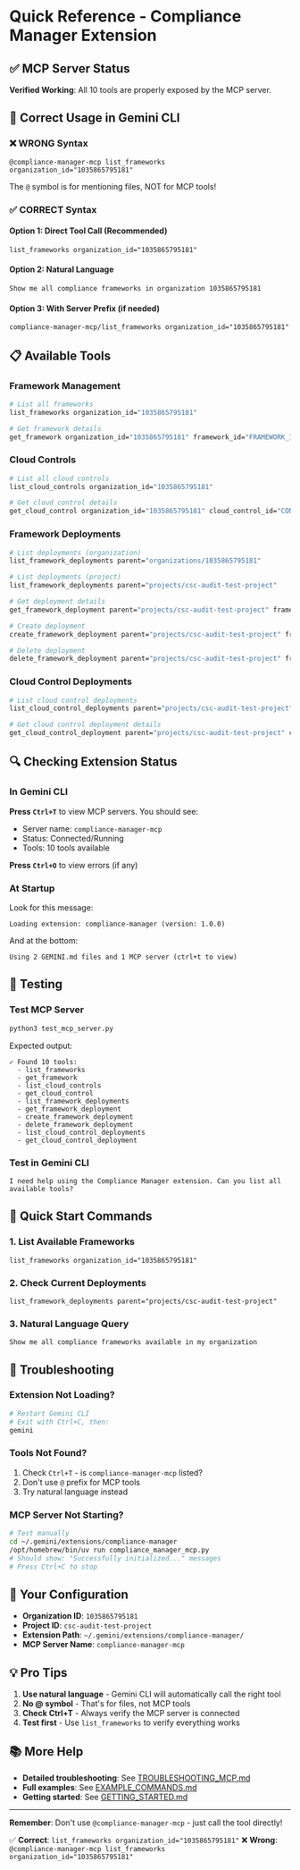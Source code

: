 # Quick Reference - Compliance Manager Extension

## ✅ MCP Server Status

**Verified Working**: All 10 tools are properly exposed by the MCP server.

## 🎯 Correct Usage in Gemini CLI

### ❌ WRONG Syntax
```
@compliance-manager-mcp list_frameworks organization_id="1035865795181"
```
The `@` symbol is for mentioning files, NOT for MCP tools!

### ✅ CORRECT Syntax

#### Option 1: Direct Tool Call (Recommended)
```
list_frameworks organization_id="1035865795181"
```

#### Option 2: Natural Language
```
Show me all compliance frameworks in organization 1035865795181
```

#### Option 3: With Server Prefix (if needed)
```
compliance-manager-mcp/list_frameworks organization_id="1035865795181"
```

## 📋 Available Tools

### Framework Management
```bash
# List all frameworks
list_frameworks organization_id="1035865795181"

# Get framework details
get_framework organization_id="1035865795181" framework_id="FRAMEWORK_ID"
```

### Cloud Controls
```bash
# List all cloud controls
list_cloud_controls organization_id="1035865795181"

# Get cloud control details
get_cloud_control organization_id="1035865795181" cloud_control_id="CONTROL_ID"
```

### Framework Deployments
```bash
# List deployments (organization)
list_framework_deployments parent="organizations/1035865795181"

# List deployments (project)
list_framework_deployments parent="projects/csc-audit-test-project"

# Get deployment details
get_framework_deployment parent="projects/csc-audit-test-project" framework_deployment_id="DEPLOYMENT_ID"

# Create deployment
create_framework_deployment parent="projects/csc-audit-test-project" framework_deployment_id="my-deployment" framework_name="organizations/1035865795181/locations/global/frameworks/FRAMEWORK_ID"

# Delete deployment
delete_framework_deployment parent="projects/csc-audit-test-project" framework_deployment_id="DEPLOYMENT_ID"
```

### Cloud Control Deployments
```bash
# List cloud control deployments
list_cloud_control_deployments parent="projects/csc-audit-test-project"

# Get cloud control deployment details
get_cloud_control_deployment parent="projects/csc-audit-test-project" cloud_control_deployment_id="DEPLOYMENT_ID"
```

## 🔍 Checking Extension Status

### In Gemini CLI

**Press `Ctrl+T`** to view MCP servers. You should see:
- Server name: `compliance-manager-mcp`
- Status: Connected/Running
- Tools: 10 tools available

**Press `Ctrl+O`** to view errors (if any)

### At Startup

Look for this message:
```
Loading extension: compliance-manager (version: 1.0.0)
```

And at the bottom:
```
Using 2 GEMINI.md files and 1 MCP server (ctrl+t to view)
```

## 🧪 Testing

### Test MCP Server
```bash
python3 test_mcp_server.py
```

Expected output:
```
✓ Found 10 tools:
  - list_frameworks
  - get_framework
  - list_cloud_controls
  - get_cloud_control
  - list_framework_deployments
  - get_framework_deployment
  - create_framework_deployment
  - delete_framework_deployment
  - list_cloud_control_deployments
  - get_cloud_control_deployment
```

### Test in Gemini CLI
```
I need help using the Compliance Manager extension. Can you list all available tools?
```

## 🚀 Quick Start Commands

### 1. List Available Frameworks
```
list_frameworks organization_id="1035865795181"
```

### 2. Check Current Deployments
```
list_framework_deployments parent="projects/csc-audit-test-project"
```

### 3. Natural Language Query
```
Show me all compliance frameworks available in my organization
```

## 🔧 Troubleshooting

### Extension Not Loading?
```bash
# Restart Gemini CLI
# Exit with Ctrl+C, then:
gemini
```

### Tools Not Found?
1. Check `Ctrl+T` - is `compliance-manager-mcp` listed?
2. Don't use `@` prefix for MCP tools
3. Try natural language instead

### MCP Server Not Starting?
```bash
# Test manually
cd ~/.gemini/extensions/compliance-manager
/opt/homebrew/bin/uv run compliance_manager_mcp.py
# Should show: "Successfully initialized..." messages
# Press Ctrl+C to stop
```

## 📝 Your Configuration

- **Organization ID**: `1035865795181`
- **Project ID**: `csc-audit-test-project`
- **Extension Path**: `~/.gemini/extensions/compliance-manager/`
- **MCP Server Name**: `compliance-manager-mcp`

## 💡 Pro Tips

1. **Use natural language** - Gemini CLI will automatically call the right tool
2. **No @ symbol** - That's for files, not MCP tools
3. **Check Ctrl+T** - Always verify the MCP server is connected
4. **Test first** - Use `list_frameworks` to verify everything works

## 📚 More Help

- **Detailed troubleshooting**: See [TROUBLESHOOTING_MCP.md](TROUBLESHOOTING_MCP.md)
- **Full examples**: See [EXAMPLE_COMMANDS.md](EXAMPLE_COMMANDS.md)
- **Getting started**: See [GETTING_STARTED.md](GETTING_STARTED.md)

---

**Remember**: Don't use `@compliance-manager-mcp` - just call the tool directly!

✅ **Correct**: `list_frameworks organization_id="1035865795181"`
❌ **Wrong**: `@compliance-manager-mcp list_frameworks organization_id="1035865795181"`

